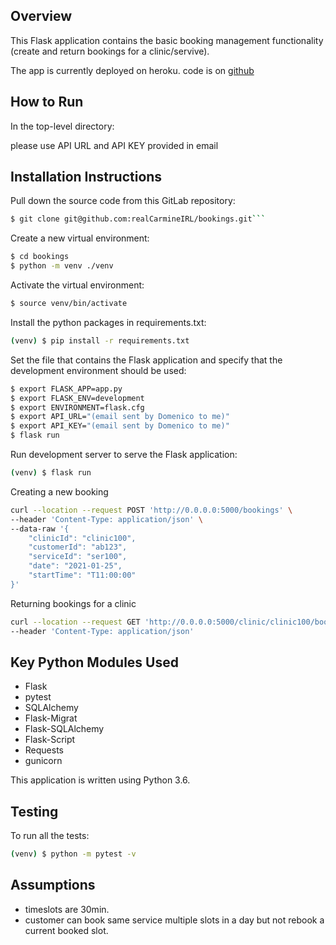 ## Overview

This Flask application contains the basic booking management functionality (create and return bookings for a clinic/servive).

The app is currently deployed on heroku. code is on [github](https://github.com/realCarmineIRL/bookings)

## How to Run

In the top-level directory:

please use API URL and API KEY provided in email

## Installation Instructions

Pull down the source code from this GitLab repository:

````sh
$ git clone git@github.com:realCarmineIRL/bookings.git```
````

Create a new virtual environment:

```sh
$ cd bookings
$ python -m venv ./venv
```

Activate the virtual environment:

```sh
$ source venv/bin/activate
```

Install the python packages in requirements.txt:

```sh
(venv) $ pip install -r requirements.txt
```

Set the file that contains the Flask application and specify that the development environment should be used:

```sh
$ export FLASK_APP=app.py
$ export FLASK_ENV=development
$ export ENVIRONMENT=flask.cfg
$ export API_URL="(email sent by Domenico to me)"
$ export API_KEY="(email sent by Domenico to me)"
$ flask run
```

Run development server to serve the Flask application:

```sh
(venv) $ flask run
```

Creating a new booking

```sh
curl --location --request POST 'http://0.0.0.0:5000/bookings' \
--header 'Content-Type: application/json' \
--data-raw '{
    "clinicId": "clinic100",
    "customerId": "ab123",
    "serviceId": "ser100",
    "date": "2021-01-25",
    "startTime": "T11:00:00"
}'
```

Returning bookings for a clinic

```sh
curl --location --request GET 'http://0.0.0.0:5000/clinic/clinic100/bookings' \
--header 'Content-Type: application/json'
```

## Key Python Modules Used

- Flask
- pytest
- SQLAlchemy
- Flask-Migrat
- Flask-SQLAlchemy
- Flask-Script
- Requests
- gunicorn

This application is written using Python 3.6.

## Testing

To run all the tests:

```sh
(venv) $ python -m pytest -v
```

## Assumptions

- timeslots are 30min.
- customer can book same service multiple slots in a day but not rebook a current booked slot.
